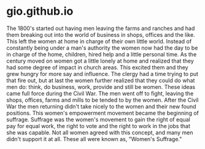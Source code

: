 # gio.github.io
The 1800's started out having men leaving the farms and ranches and had them breaking out into the world of business in shops, offices and the like. This left the women at home in charge of their own little world. Instead of constantly being under a man's authority the women now had the day to be in charge of the home, children, hired help and a little personal time. As the century moved on women got a little lonely at home and realized that they had some degree of impact in church areas. This excited them and they grew hungry for more say and influence. The clergy had a time trying to put that fire out, but at last the women further realized that they could do what men do: think, do business, work, provide and still be women. These ideas came full force during the Civil War. The men went off to fight, leaving the shops, offices, farms and mills to be tended to by the women. After the Civil War the men returning didn't take nicely to the women and their new found positions. This women's empowerment movement became the beginning of suffrage. Suffrage was the women's movement to gain the right of equal pay for equal work, the right to vote and the right to work in the jobs that she was capable. Not all women agreed with this concept, and many men didn't support it at all. These all were known as, "Women's Suffrage."
